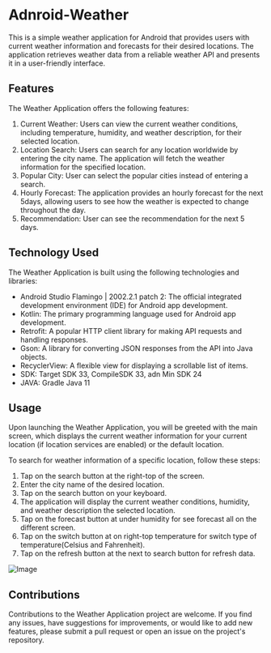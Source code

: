 # Adnroid-Weather

This is a simple weather application for Android that provides users with current weather information 
and forecasts for their desired locations. The application retrieves weather data from a reliable weather API 
and presents it in a user-friendly interface.

## Features

The Weather Application offers the following features:

1. Current Weather: Users can view the current weather conditions, including temperature, humidity, and weather description, for their selected location.
2. Location Search: Users can search for any location worldwide by entering the city name. The application will fetch the weather information for the specified location.
3. Popular City: User can select the popular cities instead of entering a search.
4. Hourly Forecast: The application provides an hourly forecast for the next 5days, allowing users to see how the weather is expected to change throughout the day.
5. Recommendation: User can see the recommendation for the next 5 days.

## Technology Used

The Weather Application is built using the following technologies and libraries:

- Android Studio Flamingo | 2002.2.1 patch 2: The official integrated development environment (IDE) for Android app development.
- Kotlin: The primary programming language used for Android app development.
- Retrofit: A popular HTTP client library for making API requests and handling responses.
- Gson: A library for converting JSON responses from the API into Java objects.
- RecyclerView: A flexible view for displaying a scrollable list of items.
- SDK: Target SDK 33, CompileSDK 33, adn Min SDK 24
- JAVA: Gradle Java 11

## Usage

Upon launching the Weather Application, you will be greeted with the main screen, which displays the current weather information 
for your current location (if location services are enabled) or the default location.

To search for weather information of a specific location, follow these steps:

1. Tap on the search button at the right-top of the screen.
2. Enter the city name of the desired location.
3. Tap on the search button on your keyboard.
4. The application will display the current weather conditions, humidity, and weather description the selected location.
5. Tap on the forecast button at under humidity for see forecast all on the different screen.
6. Tap on the switch button at on right-top temperature for switch type of temperature(Celsius and Fahrenheit).
7. Tap on the refresh button at the next to search button for refresh data.

![Image](https://share.icloud.com/photos/02aRPqveQ_l6gIzUK6iTbrFXA)


## Contributions

Contributions to the Weather Application project are welcome. If you find any issues, have suggestions for improvements, 
or would like to add new features, please submit a pull request or open an issue on the project's repository.






